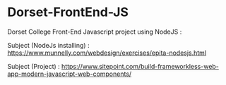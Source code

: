 # Dorset-FrontEnd-JS

Dorset College Front-End Javascript project using NodeJS : 

Subject (NodeJs installing) :
https://www.munnelly.com/webdesign/exercises/epita-nodesjs.html

Subject (Project) :
https://www.sitepoint.com/build-frameworkless-web-app-modern-javascript-web-components/
